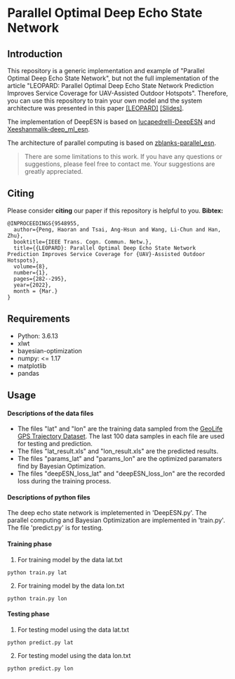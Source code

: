 # Parallel Optimal Deep Echo State Network
## Introduction
This repository is a generic implementation and example of "Parallel Optimal Deep Echo State Network", but not the full implementation of the article "LEOPARD: Parallel Optimal Deep Echo State Network Prediction Improves Service Coverage for UAV-Assisted Outdoor Hotspots". Therefore, you can use this repository to train your own model and the system architecture was presented in this paper [[LEOPARD]](https://ieeexplore.ieee.org/document/9548955)  [[Slides]](https://haoran-peng.github.io/Slides/LEOPARD_TCCN.pdf). 



The implementation of DeepESN is based on [lucapedrelli-DeepESN](https://github.com/lucapedrelli/DeepESN) and [Xeeshanmalik-deep_ml_esn](https://github.com/Xeeshanmalik/deep_ml_esn).

The architecture of parallel computing is based on [zblanks-parallel_esn](https://github.com/zblanks/parallel_esn).

> There are some limitations to this work. If you have any questions or suggestions, please feel free to contact me. Your suggestions are greatly appreciated.

## Citing
Please consider **citing** our paper if this repository is helpful to you.
**Bibtex:**
```
@INPROCEEDINGS{9548955,
  author={Peng, Haoran and Tsai, Ang-Hsun and Wang, Li-Chun and Han, Zhu},
  booktitle={IEEE Trans. Cogn. Commun. Netw.}, 
  title={{LEOPARD}: Parallel Optimal Deep Echo State Network Prediction Improves Service Coverage for {UAV}-Assisted Outdoor Hotspots},
  volume={8},
  number={1},
  pages={282--295},
  year={2022},
  month = {Mar.}
}
```
## Requirements
- Python: 3.6.13
- xlwt
- bayesian-optimization
- numpy: <= 1.17
- matplotlib
- pandas

## Usage
#### Descriptions of the data files
- The files "lat" and "lon" are the training data sampled from the [GeoLife GPS Trajectory Dataset](https://www.microsoft.com/en-us/download/details.aspx?id=52367&from=https%3A%2F%2Fresearch.microsoft.com%2Fen-us%2Fdownloads%2Fb16d359d-d164-469e-9fd4-daa38f2b2e13%2F). The last 100 data samples in each file are used for testing and prediction.
- The files "lat_result.xls" and "lon_result.xls" are the predicted results.
- The files "params_lat" and "params_lon" are the optimized paramaters find by Bayesian Optimization.
- The files "deepESN_loss_lat" and "deepESN_loss_lon" are the recorded loss during the training process.

#### Descriptions of python files
The deep echo state network is impletemented in 'DeepESN.py'.
The parallel computing and Bayesian Optimization are implemented in 'train.py'.
The file 'predict.py' is for testing.

#### Training phase
1. For training model by the data lat.txt
```
python train.py lat
```
2. For training model by the data lon.txt
```
python train.py lon
```
#### Testing phase
1. For testing model using the data lat.txt
```
python predict.py lat
```
2. For testing model using the data lon.txt
```
python predict.py lon
```
